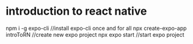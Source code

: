 # introduction to react native


npm i -g expo-cli   //install expo-cli once and for all
npx create-expo-app introToRN  //create new expo project
npx expo start  //start expo project